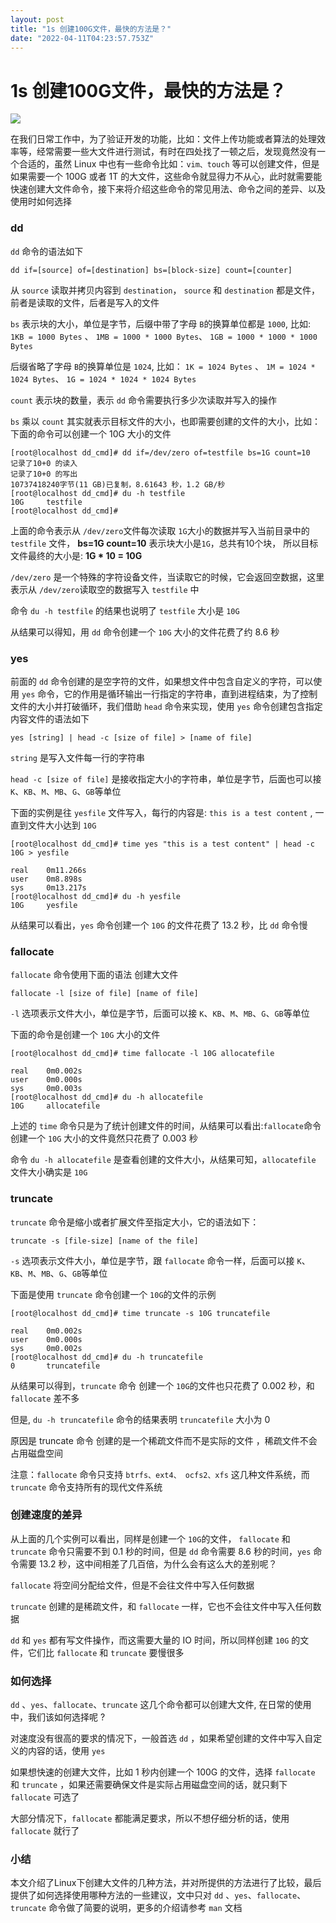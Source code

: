 ```yaml
---
layout: post
title: "1s 创建100G文件，最快的方法是？"
date: "2022-04-11T04:23:57.753Z"
---
```

1s 创建100G文件，最快的方法是？
===================

![](https://pic.imgdb.cn/item/6152a0172ab3f51d918422e0.png)

在我们日常工作中，为了验证开发的功能，比如：文件上传功能或者算法的处理效率等，经常需要一些大文件进行测试，有时在四处找了一顿之后，发现竟然没有一个合适的，虽然 Linux 中也有一些命令比如：`vim、touch` 等可以创建文件，但是如果需要一个 100G 或者 1T 的大文件，这些命令就显得力不从心，此时就需要能快速创建大文件命令，接下来将介绍这些命令的常见用法、命令之间的差异、以及使用时如何选择

### dd

`dd` 命令的语法如下

    dd if=[source] of=[destination] bs=[block-size] count=[counter]
    

从 `source` 读取并拷贝内容到 `destination`， `source` 和 `destination` 都是文件，前者是读取的文件，后者是写入的文件

`bs` 表示块的大小，单位是字节，后缀中带了字母 `B`的换算单位都是 `1000`, 比如: `1KB = 1000 Bytes` 、 `1MB = 1000 * 1000 Bytes`、 `1GB = 1000 * 1000 * 1000 Bytes`

后缀省略了字母 `B`的换算单位是 `1024`, 比如： `1K = 1024 Bytes` 、 `1M = 1024 * 1024 Bytes`、 `1G = 1024 * 1024 * 1024 Bytes`

`count` 表示块的数量，表示 `dd` 命令需要执行多少次读取并写入的操作

`bs` 乘以 `count` 其实就表示目标文件的大小，也即需要创建的文件的大小，比如：下面的命令可以创建一个 10G 大小的文件

    [root@localhost dd_cmd]# dd if=/dev/zero of=testfile bs=1G count=10
    记录了10+0 的读入
    记录了10+0 的写出
    10737418240字节(11 GB)已复制，8.61643 秒，1.2 GB/秒
    [root@localhost dd_cmd]# du -h testfile  
    10G     testfile
    [root@localhost dd_cmd]# 
    

上面的命令表示从 `/dev/zero`文件每次读取 `1G`大小的数据并写入当前目录中的 `testfile` 文件， **bs=1G count=10** 表示块大小是`1G`，总共有10个块， 所以目标文件最终的大小是: **1G \* 10 = 10G**

`/dev/zero` 是一个特殊的字符设备文件，当读取它的时候，它会返回空数据，这里表示从 `/dev/zero`读取空的数据写入 `testfile` 中

命令 `du -h testfile` 的结果也说明了 `testfile` 大小是 `10G`

从结果可以得知，用 `dd` 命令创建一个 `10G` 大小的文件花费了约 8.6 秒

### yes

前面的 `dd` 命令创建的是空字符的文件，如果想文件中包含自定义的字符，可以使用 `yes` 命令，它的作用是循环输出一行指定的字符串，直到进程结束，为了控制文件的大小并打破循环，我们借助 `head` 命令来实现，使用 `yes` 命令创建包含指定内容文件的语法如下

    yes [string] | head -c [size of file] > [name of file]
    

`string` 是写入文件每一行的字符串

`head -c [size of file]` 是接收指定大小的字符串，单位是字节，后面也可以接 `K`、`KB`、`M`、`MB`、`G`、`GB`等单位

下面的实例是往 `yesfile` 文件写入，每行的内容是: `this is a test content` , 一直到文件大小达到 `10G`

    [root@localhost dd_cmd]# time yes "this is a test content" | head -c 10G > yesfile
    
    real    0m11.266s
    user    0m8.898s
    sys     0m13.217s
    [root@localhost dd_cmd]# du -h yesfile  
    10G     yesfile
    

从结果可以看出，`yes` 命令创建一个 `10G` 的文件花费了 13.2 秒，比 `dd` 命令慢

### fallocate

`fallocate` 命令使用下面的语法 创建大文件

    fallocate -l [size of file] [name of file]
    

`-l` 选项表示文件大小，单位是字节，后面可以接 `K`、`KB`、`M`、`MB`、`G`、`GB`等单位

下面的命令是创建一个 `10G` 大小的文件

    [root@localhost dd_cmd]# time fallocate -l 10G allocatefile
    
    real    0m0.002s
    user    0m0.000s
    sys     0m0.003s
    [root@localhost dd_cmd]# du -h allocatefile  
    10G     allocatefile
    

上述的 `time` 命令只是为了统计创建文件的时间，从结果可以看出:`fallocate`命令创建一个 `10G` 大小的文件竟然只花费了 0.003 秒

命令 `du -h allocatefile` 是查看创建的文件大小，从结果可知，`allocatefile` 文件大小确实是 `10G`

### truncate

`truncate` 命令是缩小或者扩展文件至指定大小，它的语法如下：

    truncate -s [file-size] [name of the file]
    

`-s` 选项表示文件大小，单位是字节，跟 `fallocate` 命令一样，后面可以接 `K`、`KB`、`M`、`MB`、`G`、`GB`等单位

下面是使用 `truncate` 命令创建一个 `10G`的文件的示例

    [root@localhost dd_cmd]# time truncate -s 10G truncatefile
    
    real    0m0.002s
    user    0m0.000s
    sys     0m0.002s
    [root@localhost dd_cmd]# du -h truncatefile 
    0       truncatefile
    

从结果可以得到，`truncate` 命令 创建一个 `10G`的文件也只花费了 0.002 秒，和 `fallocate` 差不多

但是, `du -h truncatefile` 命令的结果表明 `truncatefile` 大小为 0

原因是 truncate 命令 创建的是一个稀疏文件而不是实际的文件 ，稀疏文件不会占用磁盘空间

注意：`fallocate` 命令只支持 `btrfs、ext4、 ocfs2、xfs` 这几种文件系统，而 `truncate` 命令支持所有的现代文件系统

### 创建速度的差异

从上面的几个实例可以看出，同样是创建一个 `10G`的文件， `fallocate` 和 `truncate` 命令只需要不到 0.1 秒的时间，但是 `dd` 命令需要 8.6 秒的时间，`yes` 命令需要 13.2 秒，这中间相差了几百倍，为什么会有这么大的差别呢？

`fallocate` 将空间分配给文件，但是不会往文件中写入任何数据

`truncate` 创建的是稀疏文件，和 `fallocate` 一样，它也不会往文件中写入任何数据

`dd` 和 `yes` 都有写文件操作，而这需要大量的 IO 时间，所以同样创建 `10G` 的文件，它们比 `fallocate` 和 `truncate` 要慢很多

### 如何选择

`dd` 、`yes`、`fallocate`、`truncate` 这几个命令都可以创建大文件, 在日常的使用中，我们该如何选择呢 ?

对速度没有很高的要求的情况下，一般首选 `dd` ，如果希望创建的文件中写入自定义的内容的话，使用 `yes`

如果想快速的创建大文件，比如 1 秒内创建一个 100G 的文件，选择 `fallocate` 和 `truncate` ，如果还需要确保文件是实际占用磁盘空间的话，就只剩下 `fallocate` 可选了

大部分情况下，`fallocate` 都能满足要求，所以不想仔细分析的话，使用 `fallocate` 就行了

### 小结

本文介绍了Linux下创建大文件的几种方法，并对所提供的方法进行了比较，最后提供了如何选择使用哪种方法的一些建议，文中只对 `dd` 、`yes`、`fallocate`、`truncate` 命令做了简要的说明，更多的介绍请参考 `man` 文档